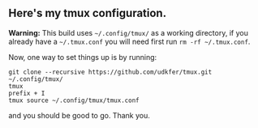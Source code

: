 ## Here's my tmux configuration. 

**Warning:** This build uses `~/.config/tmux/` as a working directory, if you already have a `~/.tmux.conf` you will need first run `rm -rf ~/.tmux.conf`.

Now, one way to set things up is by running:
```
git clone --recursive https://github.com/udkfer/tmux.git ~/.config/tmux/
tmux
prefix + I
tmux source ~/.config/tmux/tmux.conf
```
and you should be good to go.
Thank you.
